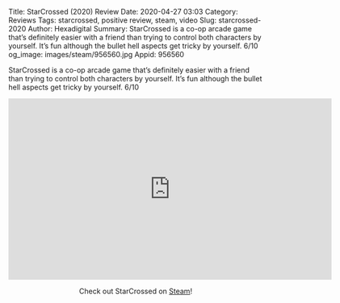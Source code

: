 Title: StarCrossed (2020) Review
Date: 2020-04-27 03:03
Category: Reviews
Tags: starcrossed, positive review, steam, video
Slug: starcrossed-2020
Author: Hexadigital
Summary: StarCrossed is a co-op arcade game that’s definitely easier with a friend than trying to control both characters by yourself. It’s fun although the bullet hell aspects get tricky by yourself. 6/10
og_image: images/steam/956560.jpg
Appid: 956560

StarCrossed is a co-op arcade game that’s definitely easier with a friend than trying to control both characters by yourself. It’s fun although the bullet hell aspects get tricky by yourself. 6/10

<center><iframe src="https://www.youtube.com/embed/IUg3HjMyECU?feature=oembed" allow="accelerometer; autoplay; encrypted-media; gyroscope; picture-in-picture" width="640" height="360" frameborder="0"></iframe>

Check out StarCrossed on [Steam](https://store.steampowered.com/app/956560/?curator_clanid=34633900)!</center>